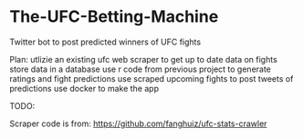 # The-UFC-Betting-Machine
Twitter bot to post predicted winners of UFC fights

Plan:
  utlizie an existing ufc web scraper to get up to date data on fights
  store data in a database
  use r code from previous project to generate ratings and fight predictions
  use scraped upcoming fights to post tweets of predictions
  use docker to make the app
  
TODO:
 
 
Scraper code is from: https://github.com/fanghuiz/ufc-stats-crawler
